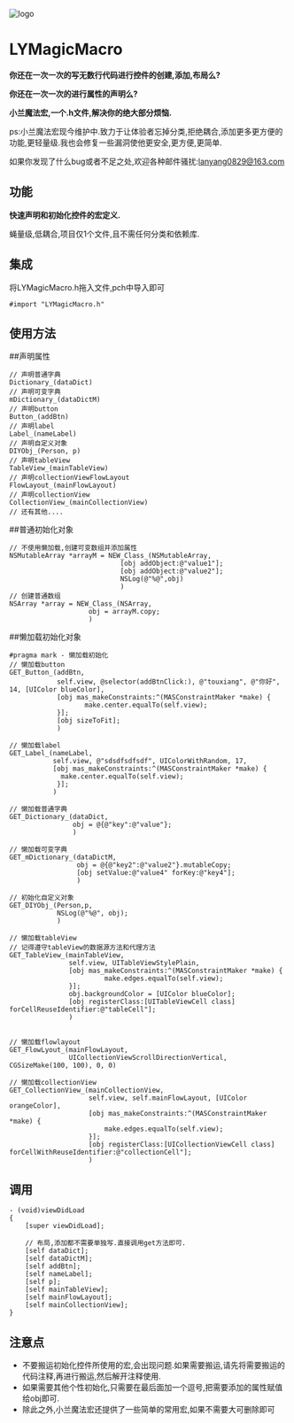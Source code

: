![logo](https://github.com/mogulanyang/LYMagicMacro/blob/master/sucai/magic.png)
# LYMagicMacro

**你还在一次一次的写无数行代码进行控件的创建,添加,布局么?**

**你还在一次一次的进行属性的声明么?**

**小兰魔法宏,一个.h文件,解决你的绝大部分烦恼.**

ps:小兰魔法宏现今维护中.致力于让体验者忘掉分类,拒绝耦合,添加更多更方便的功能,更轻量级.我也会修复一些漏洞使他更安全,更方便,更简单.

如果你发现了什么bug或者不足之处,欢迎各种邮件骚扰:lanyang0829@163.com
## 功能
**快速声明和初始化控件的宏定义.**  

蝇量级,低耦合,项目仅1个文件,且不需任何分类和依赖库.

## 集成
将LYMagicMacro.h拖入文件,pch中导入即可
```objc
#import "LYMagicMacro.h"
```

## 使用方法
##声明属性
```objc
// 声明普通字典
Dictionary_(dataDict)
// 声明可变字典
mDictionary_(dataDictM)
// 声明button
Button_(addBtn)
// 声明label
Label_(nameLabel)
// 声明自定义对象
DIYObj_(Person, p)
// 声明tableView
TableView_(mainTableView)
// 声明collectionViewFlowLayout
FlowLayout_(mainFlowLayout)
// 声明collectionView
CollectionView_(mainCollectionView)
// 还有其他....
```
##普通初始化对象
```objc
// 不使用懒加载,创建可变数组并添加属性
NSMutableArray *arrayM = NEW_Class_(NSMutableArray,
                            [obj addObject:@"value1"];
                            [obj addObject:@"value2"];
                            NSLog(@"%@",obj)
                            )
// 创建普通数组
NSArray *array = NEW_Class_(NSArray,
                    obj = arrayM.copy;
                    )
```
##懒加载初始化对象
```objc
#pragma mark - 懒加载初始化
// 懒加载button
GET_Button_(addBtn,
            self.view, @selector(addBtnClick:), @"touxiang", @"你好", 14, [UIColor blueColor],
            [obj mas_makeConstraints:^(MASConstraintMaker *make) {
                   make.center.equalTo(self.view);
            }];
            [obj sizeToFit];
            )

// 懒加载label
GET_Label_(nameLabel,
           self.view, @"sdsdfsdfsdf", UIColorWithRandom, 17,
           [obj mas_makeConstraints:^(MASConstraintMaker *make) {
             make.center.equalTo(self.view);
            }];
           )

// 懒加载普通字典
GET_Dictionary_(dataDict,
                obj = @{@"key":@"value"};
                )

// 懒加载可变字典
GET_mDictionary_(dataDictM,
                 obj = @{@"key2":@"value2"}.mutableCopy;
                 [obj setValue:@"value4" forKey:@"key4"];
                 )

// 初始化自定义对象
GET_DIYObj_(Person,p,
            NSLog(@"%@", obj);
            )

// 懒加载tableView
// 记得遵守tableView的数据源方法和代理方法
GET_TableView_(mainTableView,
               self.view, UITableViewStylePlain,
               [obj mas_makeConstraints:^(MASConstraintMaker *make) {
                        make.edges.equalTo(self.view);
               }];
               obj.backgroundColor = [UIColor blueColor];
               [obj registerClass:[UITableViewCell class] forCellReuseIdentifier:@"tableCell"];
               )


// 懒加载flowlayout
GET_FlowLyout_(mainFlowLayout,
               UICollectionViewScrollDirectionVertical, CGSizeMake(100, 100), 0, 0)

// 懒加载collectionView
GET_CollectionView_(mainCollectionView,
                    self.view, self.mainFlowLayout, [UIColor orangeColor],
                    [obj mas_makeConstraints:^(MASConstraintMaker *make) {
                        make.edges.equalTo(self.view);
                    }];
                    [obj registerClass:[UICollectionViewCell class] forCellWithReuseIdentifier:@"collectionCell"];
                    )
```
## 调用
```objc
- (void)viewDidLoad
{
    [super viewDidLoad];
    
    // 布局,添加都不需要单独写.直接调用get方法即可.
    [self dataDict];
    [self dataDictM];
    [self addBtn];
    [self nameLabel];
    [self p];
    [self mainTableView];
    [self mainFlowLayout];
    [self mainCollectionView];
}
```
## 注意点
- 不要搬运初始化控件所使用的宏,会出现问题.如果需要搬运,请先将需要搬运的代码注释,再进行搬运,然后解开注释使用.
- 如果需要其他个性初始化,只需要在最后面加一个逗号,把需要添加的属性赋值给obj即可.
- 除此之外,小兰魔法宏还提供了一些简单的常用宏,如果不需要大可删除即可
